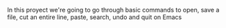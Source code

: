 In this proyect we're going to go through basic commands to open, save a file, cut an entire line, paste, search, undo and quit on Emacs